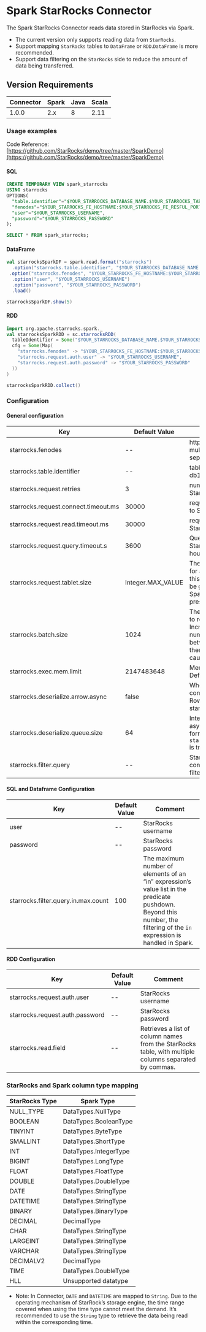 # Spark StarRocks Connector

The Spark StarRocks Connector reads data stored in StarRocks via Spark.

- The current version only supports reading data from `StarRocks`.
- Support mapping `StarRocks` tables to `DataFrame` or `RDD`.`DataFrame` is more recommended.
- Support data filtering on the `StarRocks` side to reduce the amount of data being  transferred.

## Version Requirements

| Connector | Spark  | Java | Scala |
| --------- | ----- | ---- | ----- |
| 1.0.0     | 2.x    | 8    | 2.11  |

### Usage examples

Code Reference: [https://github.com/StarRocks/demo/tree/master/SparkDemo](https://github.com/StarRocks/demo/tree/master/SparkDemo)

#### SQL

```sql
CREATE TEMPORARY VIEW spark_starrocks
USING starrocks
OPTIONS(
  "table.identifier"="$YOUR_STARROCKS_DATABASE_NAME.$YOUR_STARROCKS_TABLE_NAME",
  "fenodes"="$YOUR_STARROCKS_FE_HOSTNAME:$YOUR_STARROCKS_FE_RESFUL_PORT",
  "user"="$YOUR_STARROCKS_USERNAME",
  "password"="$YOUR_STARROCKS_PASSWORD"
);

SELECT * FROM spark_starrocks;
```

#### DataFrame

```scala
val starrocksSparkDF = spark.read.format("starrocks")
  .option("starrocks.table.identifier", "$YOUR_STARROCKS_DATABASE_NAME.$YOUR_STARROCKS_TABLE_NAME")
 .option("starrocks.fenodes", "$YOUR_STARROCKS_FE_HOSTNAME:$YOUR_STARROCKS_FE_RESFUL_PORT")
  .option("user", "$YOUR_STARROCKS_USERNAME")
  .option("password", "$YOUR_STARROCKS_PASSWORD")
  .load()

starrocksSparkDF.show(5)
```

#### RDD

```scala
import org.apache.starrocks.spark._
val starrocksSparkRDD = sc.starrocksRDD(
  tableIdentifier = Some("$YOUR_STARROCKS_DATABASE_NAME.$YOUR_STARROCKS_TABLE_NAME"),
  cfg = Some(Map(
    "starrocks.fenodes" -> "$YOUR_STARROCKS_FE_HOSTNAME:$YOUR_STARROCKS_FE_RESFUL_PORT",
    "starrocks.request.auth.user" -> "$YOUR_STARROCKS_USERNAME",
    "starrocks.request.auth.password" -> "$YOUR_STARROCKS_PASSWORD"
  ))
)

starrocksSparkRDD.collect()
```

### Configuration

#### General configuration

| Key                              | Default Value     | Comment                                                      |
| -------------------------------- | ----------------- | ------------------------------------------------------------ |
| starrocks.fenodes                    | --                | http address of StarRocks FE, multiple addresses supported, separated by commas            |
| starrocks.table.identifier           | --                | table name of StarRocks (e.g. db1.tbl1)                                 |
| starrocks.request.retries            | 3                 | number of retry requests sent to StarRocks                                    |
| starrocks.request.connect.timeout.ms | 30000             | requests connection timeout sent to StarRocks                                            |
| starrocks.request.read.timeout.ms    | 30000             | requests read timeout sent to StarRocks                                |
| starrocks.request.query.timeout.s    | 3600              | Query the timeout time of StarRocks, the default value is 1 hour, -1 means no timeout limit             |
| starrocks.request.tablet.size        | Integer.MAX_VALUE | The number of StarRocks Tablets for an RDD Partition. The smaller this value is, the more partitions will be generated, which increases Spark's parallelism and puts more pressure on StarRocks. |
| starrocks.batch.size                 | 1024              | The maximum number of data rows to read from BE at a time. Increasing this value reduces the number of connections established between Spark and StarRocks and therefore mitigates overhead caused by network latency. |
| starrocks.exec.mem.limit             | 2147483648        | Memory limit for a single query. Default to 2GB, in bytes                      |
| starrocks.deserialize.arrow.async    | false             | Whether to support asynchronous conversion of Arrow format to the RowBatch required for spark-starrocks-connector iteration.                 |
| starrocks.deserialize.queue.size     | 64                | Internal processing queue for asynchronous conversion of Arrow format, effective when `starrocks.deserialize.arrow.async` is true.        |
| starrocks.filter.query          | --            | StarRocks uses this expression to complete the source-side data filtering. |

#### SQL and Dataframe Configuration

| Key                             | Default Value | Comment                                                      |
| ------------------------------- | ------------- | ------------------------------------------------------------ |
| user                            | --            | StarRocks username                                            |
| password                        | --            | StarRocks password                                             |
| starrocks.filter.query.in.max.count | 100           | The maximum number of elements of an “in” expression’s value list in the predicate pushdown. Beyond this number, the filtering of the `in` expression is handled in Spark. |

#### RDD Configuration

| Key                         | Default Value | Comment                                                      |
| --------------------------- | ------------- | ------------------------------------------------------------ |
| starrocks.request.auth.user     | --            | StarRocks username                                            |
| starrocks.request.auth.password | --            | StarRocks password                                             |
| starrocks.read.field            | --            | Retrieves a list of column names from the StarRocks table, with multiple columns separated by commas.                 |

### StarRocks and Spark column type mapping

| StarRocks Type | Spark Type                       |
| ---------- | -------------------------------- |
| NULL_TYPE  | DataTypes.NullType               |
| BOOLEAN    | DataTypes.BooleanType            |
| TINYINT    | DataTypes.ByteType               |
| SMALLINT   | DataTypes.ShortType              |
| INT        | DataTypes.IntegerType            |
| BIGINT     | DataTypes.LongType               |
| FLOAT      | DataTypes.FloatType              |
| DOUBLE     | DataTypes.DoubleType             |
| DATE       | DataTypes.StringType             |
| DATETIME   | DataTypes.StringType             |
| BINARY     | DataTypes.BinaryType             |
| DECIMAL    | DecimalType                      |
| CHAR       | DataTypes.StringType             |
| LARGEINT   | DataTypes.StringType             |
| VARCHAR    | DataTypes.StringType             |
| DECIMALV2  | DecimalType                      |
| TIME       | DataTypes.DoubleType             |
| HLL        | Unsupported datatype             |

- Note: In Connector, `DATE` and `DATETIME` are mapped to `String`. Due to the operating mechanism of StarRock’s storage engine, the time range covered when using the time type cannot meet the demand. It’s recommended to use the `String` type to retrieve the data being read within the corresponding time.

